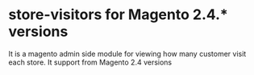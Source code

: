 # store-visitors for Magento 2.4.* versions
It is a magento admin side module for viewing how many customer visit each store.
It support from Magento 2.4 versions
